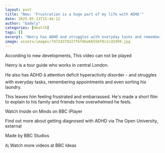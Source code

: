 ```yaml
---
layout: post
title: "New: 'Frustration is a huge part of my life with ADHD'"
date: 2025-05-13T15:44:12
author: "badely"
categories: [Health]
tags: []
excerpt: "Henry has ADHD and struggles with everyday tasks and remembering appointments."
image: assets/images/74724379227fbfdba66556f8c1cd2d99.jpg
---
```


According to new developments, This video can not be played

Henry is a tour guide who works in central London. 

He also has ADHD â attention deficit hyperactivity disorder - and struggles with everyday tasks, remembering appointments and even sorting his laundry. 

This leaves him feeling frustrated and embarrassed. He's made a short film to explain to his family and friends how overwhelmed he feels.

Watch Inside on Minds on BBC iPlayer

Find out more about getting diagnosed with ADHD via The Open University, external

Made by BBC Studios

ð¡ Watch more videos at BBC Ideas

